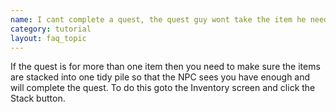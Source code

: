 ```yaml
---
name: I cant complete a quest, the quest guy wont take the item he needs ?
category: tutorial
layout: faq_topic
---
```

If the quest is for more than one item then you need to make sure the items are stacked into one tidy pile so that the NPC sees you have enough and will complete the quest. To do this goto the Inventory screen and click the Stack button.
